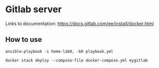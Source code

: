 # Gitlab server

Links to documentation: https://docs.gitlab.com/ee/install/docker.html

## How to use

``` /bin/bash
ansible-playbook -i home-lab0, -bK playbook.yml

docker stack deploy --compose-file docker-compose.yml mygitlab
```
